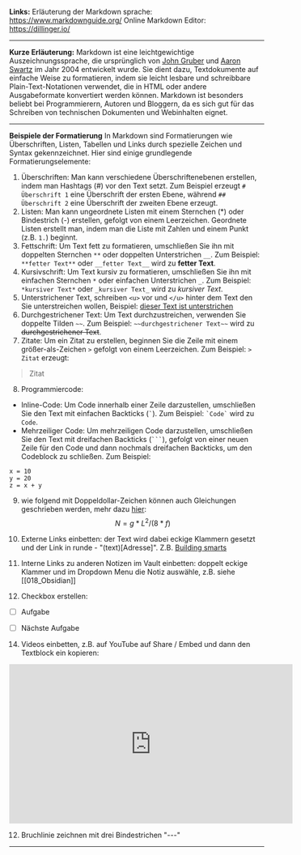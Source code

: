 **Links:**
Erläuterung der Markdown sprache:
https://www.markdownguide.org/
Online Markdown Editor:
https://dillinger.io/

---

**Kurze Erläuterung:**
Markdown ist eine leichtgewichtige Auszeichnungssprache, die ursprünglich von [John Gruber](https://en.wikipedia.org/wiki/John_Gruber) und [Aaron Swartz](https://de.wikipedia.org/wiki/Aaron_Swartz) im Jahr 2004 entwickelt wurde. Sie dient dazu, Textdokumente auf einfache Weise zu formatieren, indem sie leicht lesbare und schreibbare Plain-Text-Notationen verwendet, die in HTML oder andere Ausgabeformate konvertiert werden können. Markdown ist besonders beliebt bei Programmierern, Autoren und Bloggern, da es sich gut für das Schreiben von technischen Dokumenten und Webinhalten eignet.

---

**Beispiele der Formatierung**
In Markdown sind Formatierungen wie Überschriften, Listen, Tabellen und Links durch spezielle Zeichen und Syntax gekennzeichnet. Hier sind einige grundlegende Formatierungselemente:

1.  Überschriften: Man kann verschiedene Überschriftenebenen erstellen, indem man Hashtags (#) vor den Text setzt. Zum Beispiel erzeugt `# Überschrift 1` eine Überschrift der ersten Ebene, während `## Überschrift 2` eine Überschrift der zweiten Ebene erzeugt.
2.  Listen: Man kann ungeordnete Listen mit einem Sternchen (*) oder Bindestrich (-) erstellen, gefolgt von einem Leerzeichen. Geordnete Listen erstellt man, indem man die Liste mit Zahlen und einem Punkt (z.B. `1.`) beginnt.
3. Fettschrift: Um Text fett zu formatieren, umschließen Sie ihn mit doppelten Sternchen `**` oder doppelten Unterstrichen `__`. Zum Beispiel: `**fetter Text**` oder `__fetter Text__` wird zu **fetter Text**.
4. Kursivschrift: Um Text kursiv zu formatieren, umschließen Sie ihn mit einfachen Sternchen `*` oder einfachen Unterstrichen `_`. Zum Beispiel: `*kursiver Text*` oder `_kursiver Text_` wird zu _kursiver Text_.
5. Unterstrichener Text, schreiben `<u>`  vor und `</u>` hinter dem Text den Sie unterstreichen wollen, Beispiel: <u>dieser Text ist unterstrichen</u>
6. Durchgestrichener Text: Um Text durchzustreichen, verwenden Sie doppelte Tilden `~~`. Zum Beispiel: `~~durchgestrichener Text~~` wird zu ~~durchgestrichener Text~~.
7. Zitate: Um ein Zitat zu erstellen, beginnen Sie die Zeile mit einem größer-als-Zeichen `>` gefolgt von einem Leerzeichen. Zum Beispiel: `> Zitat` erzeugt:
> Zitat
8. Programmiercode:
- Inline-Code: Um Code innerhalb einer Zeile darzustellen, umschließen Sie den Text mit einfachen Backticks (`` ` ``). Zum Beispiel: `` `Code` `` wird zu `Code`.
-   Mehrzeiliger Code: Um mehrzeiligen Code darzustellen, umschließen Sie den Text mit dreifachen Backticks (` ``` `), gefolgt von einer neuen Zeile für den Code und dann nochmals dreifachen Backticks, um den Codeblock zu schließen. Zum Beispiel:
```
x = 10
y = 20
z = x + y
```
9. wie folgend mit Doppeldollar-Zeichen können auch Gleichungen geschrieben werden, mehr dazu [hier](https://docs.github.com/en/get-started/writing-on-github/working-with-advanced-formatting/writing-mathematical-expressions):
$$
N = g * L^2 / (8*f)
$$
10.  Externe Links einbetten: der Text wird dabei eckige Klammern gesetzt und der Link in runde - "(text)[Adresse]". Z.B. [Building smarts](https://www.buildingsmart.org/)

12.  Interne Links zu anderen Notizen im Vault einbetten: doppelt eckige Klammer und im Dropdown Menu die Notiz auswähle, z.B. siehe [[018_Obsidian]]

13. Checkbox erstellen:

- [ ] Aufgabe
- [ ] Nächste Aufgabe


14. Videos einbetten, z.B. auf YouTube auf Share / Embed und dann den Textblock ein kopieren:

<iframe width="560" height="315" src="https://www.youtube.com/embed/HNFF_EeFr9Y?si=ZdDDSdOY_Kyv7z3L" title="YouTube video player" frameborder="0" allow="accelerometer; autoplay; clipboard-write; encrypted-media; gyroscope; picture-in-picture; web-share" referrerpolicy="strict-origin-when-cross-origin" allowfullscreen></iframe>

12. Bruchlinie zeichnen mit drei Bindestrichen "---"
---

